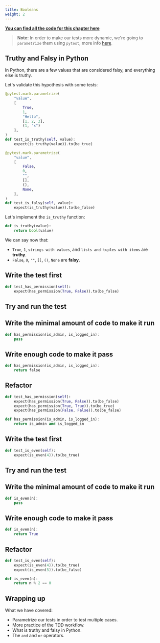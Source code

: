 ```yaml
---
title: Booleans
weight: 2
---
```


**[You can find all the code for this chapter here](https://github.com/pmareke/learn-python-with-tests/tree/main/examples/booleans)**

> **Note:** In order to make our tests more dynamic, we're going to `parametrize` them using `pytest`, more info [here](https://docs.pytest.org/en/stable/how-to/parametrize.html).

## Truthy and Falsy in Python

In Python, there are a few values that are considered falsy, and everything else is truthy.

Let's validate this hypothesis with some tests:

```python
@pytest.mark.parametrize(
    "value",
    [
        True,
        1,
        "Hello",
        [1, 2, 3],
        (1, "x")
    ],
)
def test_is_truthy(self, value):
    expect(is_truthy(value)).to(be_true)

@pytest.mark.parametrize(
    "value",
    [
        False,
        0,
        "",
        [],
        (),
        None,
    ],
)
def test_is_falsy(self, value):
    expect(is_truthy(value)).to(be_false)
```

Let's implement the `is_truthy` function:

```python
def is_truthy(value):
    return bool(value)
```

We can say now that:

- `True`, `1`, `strings with values`, and `lists and tuples with items` are **truthy**.
- `False`, `0`, `""`, `[]`, `()`, `None` are **falsy**.

## Write the test first

```python
def test_has_permission(self):
    expect(has_permission(True, False)).to(be_false)
```

## Try and run the test

## Write the minimal amount of code to make it run

```python
def has_permission(is_admin, is_logged_in):
    pass
```

## Write enough code to make it pass

```python
def has_permission(is_admin, is_logged_in):
    return false
```
## Refactor

```python
def test_has_permission(self):
    expect(has_permission(True, False)).to(be_false)
    expect(has_permission(True, True)).to(be_true)
    expect(has_permission(False, False)).to(be_false)
```

```python
def has_permission(is_admin, is_logged_in):
    return is_admin and is_logged_in
```

## Write the test first

```python
def test_is_even(self):
    expect(is_even(4)).to(be_true)
```

## Try and run the test

## Write the minimal amount of code to make it run

```python
def is_even(n):
    pass
```

## Write enough code to make it pass

```python
def is_even(n):
    return True
```
## Refactor

```python
def test_is_even(self):
    expect(is_even(4)).to(be_true)
    expect(is_even(5)).to(be_false)
```

```python
def is_even(n):
    return n % 2 == 0
```

## Wrapping up

What we have covered:

- Parametrize our tests in order to test multiple cases.
- More practice of the TDD workflow.
- What is truthy and falsy in Python.
- The `and` and `or` operators.
